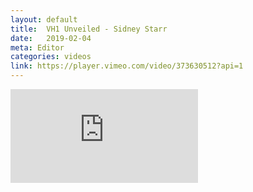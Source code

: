 ```yaml
---
layout: default
title:  VH1 Unveiled - Sidney Starr
date:   2019-02-04
meta: Editor
categories: videos
link: https://player.vimeo.com/video/373630512?api=1
---
```


<iframe src="https://player.vimeo.com/video/373630512?api=1&background=1&mute=0&loop=1" frameborder="0" allow="autoplay; fullscreen" allowfullscreen></iframe>